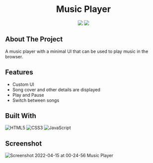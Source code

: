<h1 align="center">Music Player</h1>
<p align="center">
   <img src="https://forthebadge.com/images/badges/built-with-love.svg" />
   <img src="https://forthebadge.com/images/badges/powered-by-coffee.svg" />
</p>

## About The Project

A music player with a minimal UI that can be used to play music in the browser.

## Features

- Custom UI
- Song cover and other details are displayed
- Play and Pause
- Switch between songs

## Built With

![HTML5](https://img.shields.io/badge/HTML5-E34F26?style=for-the-badge&logo=html5&logoColor=white) 
![CSS3](https://img.shields.io/badge/CSS3-1572B6?style=for-the-badge&logo=css3&logoColor=white)
![JavaScript](https://img.shields.io/badge/JavaScript-323330?style=for-the-badge&logo=javascript&logoColor=F7DF1E)

## Screenshot

![Screenshot 2022-04-15 at 00-24-56 Music Player](https://user-images.githubusercontent.com/77227201/163457852-22b55d5d-080a-435b-bb4d-c8b0326ed199.png)
